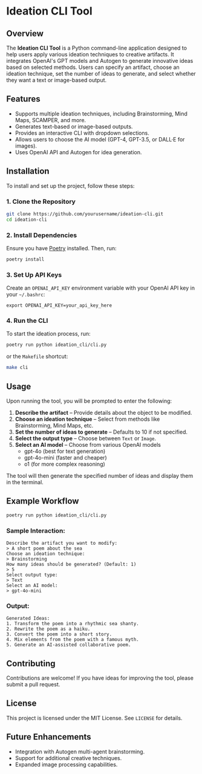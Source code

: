 # Ideation CLI Tool

## Overview
The **Ideation CLI Tool** is a Python command-line application designed to help users apply various ideation techniques to creative artifacts. It integrates OpenAI's GPT models and Autogen to generate innovative ideas based on selected methods. Users can specify an artifact, choose an ideation technique, set the number of ideas to generate, and select whether they want a text or image-based output.

## Features
- Supports multiple ideation techniques, including Brainstorming, Mind Maps, SCAMPER, and more.
- Generates text-based or image-based outputs.
- Provides an interactive CLI with dropdown selections.
- Allows users to choose the AI model (GPT-4, GPT-3.5, or DALL·E for images).
- Uses OpenAI API and Autogen for idea generation.

## Installation
To install and set up the project, follow these steps:

### 1. Clone the Repository
```sh
git clone https://github.com/yourusername/ideation-cli.git
cd ideation-cli
```

### 2. Install Dependencies
Ensure you have [Poetry](https://python-poetry.org/) installed. Then, run:
```sh
poetry install
```

### 3. Set Up API Keys
Create an `OPENAI_API_KEY` environment variable with your OpenAI API key in your `~/.bashrc`:
```
export OPENAI_API_KEY=your_api_key_here
```

### 4. Run the CLI
To start the ideation process, run:
```sh
poetry run python ideation_cli/cli.py
```
or the `Makefile` shortcut:
```sh
make cli
```

## Usage
Upon running the tool, you will be prompted to enter the following:
1. **Describe the artifact** – Provide details about the object to be modified.
2. **Choose an ideation technique** – Select from methods like Brainstorming, Mind Maps, etc.
3. **Set the number of ideas to generate** – Defaults to 10 if not specified.
4. **Select the output type** – Choose between `Text` or `Image`.
5. **Select an AI model** – Choose from various OpenAI models
   - gpt-4o (best for text generation)
   - gpt-4o-mini (faster and cheaper)
   - o1 (for more complex reasoning)

The tool will then generate the specified number of ideas and display them in the terminal.

## Example Workflow
```sh
poetry run python ideation_cli/cli.py
```
### Sample Interaction:
```
Describe the artifact you want to modify:
> A short poem about the sea
Choose an ideation technique:
> Brainstorming
How many ideas should be generated? (Default: 1)
> 5
Select output type:
> Text
Select an AI model:
> gpt-4o-mini
```
### Output:
```
Generated Ideas:
1. Transform the poem into a rhythmic sea shanty.
2. Rewrite the poem as a haiku.
3. Convert the poem into a short story.
4. Mix elements from the poem with a famous myth.
5. Generate an AI-assisted collaborative poem.
```

## Contributing
Contributions are welcome! If you have ideas for improving the tool, please submit a pull request.

## License
This project is licensed under the MIT License. See `LICENSE` for details.

## Future Enhancements
- Integration with Autogen multi-agent brainstorming.
- Support for additional creative techniques.
- Expanded image processing capabilities.
